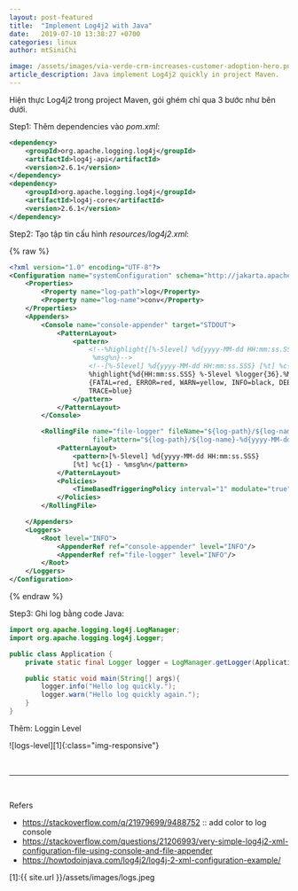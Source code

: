 ```yaml
---
layout: post-featured
title:  "Implement Log4j2 with Java"
date:   2019-07-10 13:38:27 +0700
categories: linux
author: mtSiniChi

image: /assets/images/via-verde-crm-increases-customer-adoption-hero.png
article_description: Java implement Log4j2 quickly in project Maven.
---
```


Hiện thực Log4j2 trong project Maven, gói ghém chỉ qua 3 bước như bên dưới.

Step1: Thêm dependencies vào *pom.xml*:

```xml
<dependency>
    <groupId>org.apache.logging.log4j</groupId>
    <artifactId>log4j-api</artifactId>
    <version>2.6.1</version>
</dependency>
<dependency>
    <groupId>org.apache.logging.log4j</groupId>
    <artifactId>log4j-core</artifactId>
    <version>2.6.1</version>
</dependency>
```

Step2: Tạo tập tin cấu hình *resources/log4j2.xml*:

{% raw %}

```xml
<?xml version="1.0" encoding="UTF-8"?>
<Configuration name="systemConfiguration" schema="http://jakarta.apache.org/log4j2/">
    <Properties>
        <Property name="log-path">log</Property>
        <Property name="log-name">conv</Property>
    </Properties>
    <Appenders>
        <Console name="console-appender" target="STDOUT">
            <PatternLayout>
                <pattern>
                    <!--%highlight{[%-5level] %d{yyyy-MM-dd HH:mm:ss.SSS} [%t] %c{1} -
                     %msg%n}-->
                    <!--[%-5level] %d{yyyy-MM-dd HH:mm:ss.SSS} [%t] %c{1} - %msg%n-->
                    %highlight{%d{HH:mm:ss.SSS} %-5level %logger{36}.%M() @%L - %msg%n}
                    {FATAL=red, ERROR=red, WARN=yellow, INFO=black, DEBUG=green, 
                    TRACE=blue}
                </pattern>
            </PatternLayout>
        </Console>

        <RollingFile name="file-logger" fileName="${log-path}/${log-name}.log"
                     filePattern="${log-path}/${log-name}-%d{yyyy-MM-dd}.log">
            <PatternLayout>
                <pattern>[%-5level] %d{yyyy-MM-dd HH:mm:ss.SSS} 
                [%t] %c{1} - %msg%n</pattern>
            </PatternLayout>
            <Policies>
                <TimeBasedTriggeringPolicy interval="1" modulate="true"/>
            </Policies>
        </RollingFile>

    </Appenders>
    <Loggers>
        <Root level="INFO">
            <AppenderRef ref="console-appender" level="INFO"/>
            <AppenderRef ref="file-logger" level="INFO"/>
        </Root>
    </Loggers>
</Configuration>
```

{% endraw %}

Step3: Ghi log bằng code Java:

```java
import org.apache.logging.log4j.LogManager;
import org.apache.logging.log4j.Logger;

public class Application {
    private static final Logger logger = LogManager.getLogger(Application.class);

    public static void main(String[] args){
        logger.info("Hello log quickly.");
        logger.warn("Hello log quickly again.");
    }
}
```

Thêm: Loggin Level

![logs-level][1]{:class="img-responsive"}

<br>

---

<br>

Refers

- https://stackoverflow.com/q/21979699/9488752 :: add color to log console
- https://stackoverflow.com/questions/21206993/very-simple-log4j2-xml-configuration-file-using-console-and-file-appender
- https://howtodoinjava.com/log4j2/log4j-2-xml-configuration-example/

[1]:{{ site.url }}/assets/images/logs.jpeg
